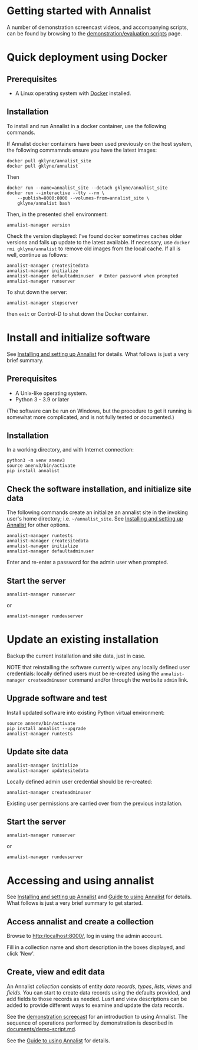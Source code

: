 # Getting started with Annalist

A number of demonstration screencast videos, and accompanying scripts, can be found by browsing to the [demonstration/evaluation scripts](./demo-script.md) page.


# Quick deployment using Docker

## Prerequisites

* A Linux operating system with [Docker](https://www.docker.com) installed.

## Installation

To install and run Annalist in a docker container, use the following commands.

If Annalist docker containers have been used previously on the host system, the following commamnds ensure you have the latest images:

    docker pull gklyne/annalist_site
    docker pull gklyne/annalist

Then

    docker run --name=annalist_site --detach gklyne/annalist_site
    docker run --interactive --tty --rm \
        --publish=8000:8000 --volumes-from=annalist_site \
        gklyne/annalist bash

Then, in the presented shell environment:

    annalist-manager version

Check the version displayed: I've found docker sometimes caches older versions and fails up update to the latest available.  If necessary, use `docker rmi gklyne/annalist` to remove old images from the local cache.  If all is well, continue as follows:

    annalist-manager createsitedata
    annalist-manager initialize
    annalist-manager defaultadminuser  # Enter password when prompted
    annalist-manager runserver

To shut down the server: 

    annalist-manager stopserver

then `exit` or Control-D to shut down the Docker container.


# Install and initialize software

See [Installing and setting up Annalist](installing-annalist.md) for details.  What follows is just a very brief summary.

## Prerequisites

* A Unix-like operating system.
* Python 3 - 3.9 or later

(The software can be run on Windows, but the procedure to get it running is somewhat more complicated, and is not fully tested or documented.)

## Installation

In a working directory, and with Internet connection:

    python3 -m venv anenv3
    source anenv3/bin/activate
    pip install annalist

## Check the software installation, and initialize site data

The following commands create an initialize an annalist site in the invoking user's home directory; i.e. `~/annalist_site`.  See [Installing and setting up Annalist](installing-annalist.md) for other options.

    annalist-manager runtests
    annalist-manager createsitedata
    annalist-manager initialize
    annalist-manager defaultadminuser

Enter and re-enter a password for the admin user when prompted.

## Start the server

    annalist-manager runserver

or

    annalist-manager rundevserver

# Update an existing installation

Backup the current installation and site data, just in case.

NOTE that reinstalling the software currently wipes any locally defined user credentials:  locally defined users must be re-created using the `annalist-manager createadminuser` command and/or through the werbsite `admin` link.

## Upgrade software and test

Install updated software into existing Python virtual environment:

    source annenv/bin/activate
    pip install annalist --upgrade
    annalist-manager runtests

## Update site data

    annalist-manager initialize
    annalist-manager updatesitedata

Locally defined admin user credential should be re-created:

    annalist-manager createadminuser

Existing user permissions are carried over from the previous installation.

## Start the server

    annalist-manager runserver

or

    annalist-manager rundevserver

# Accessing and using annalist

See [Installing and setting up Annalist](installing-annalist.md) and [Guide to using Annalist](using-annalist.adoc) for details.  What follows is just a very brief summary to get started.

## Access annalist and create a collection

Browse to [http:/localhost:8000/](http:/localhost:8000/), log in using the admin account.

Fill in a collection name and short description in the boxes displayed, and click 'New'.

## Create, view and edit data

An Annalist _collection_ consists of entity _data records_, _types_, _lists_, _views_ and _fields_.  You can start to create data records using the defaults provided, and add fields to those records as needed.  Lusrt and view descriptions can be added to provide different ways to examine and update the data records.

See the [demonstration screecast](http://annalist.net/media/annalist-demo-music-instrument-catalogue.mp4) for an introduction to using Annalist.  The sequence of operations performed by demonstration is described in [documents/demo-script.md](demo-script.md).

See the [Guide to using Annalist](using-annalist.adoc) for details.

